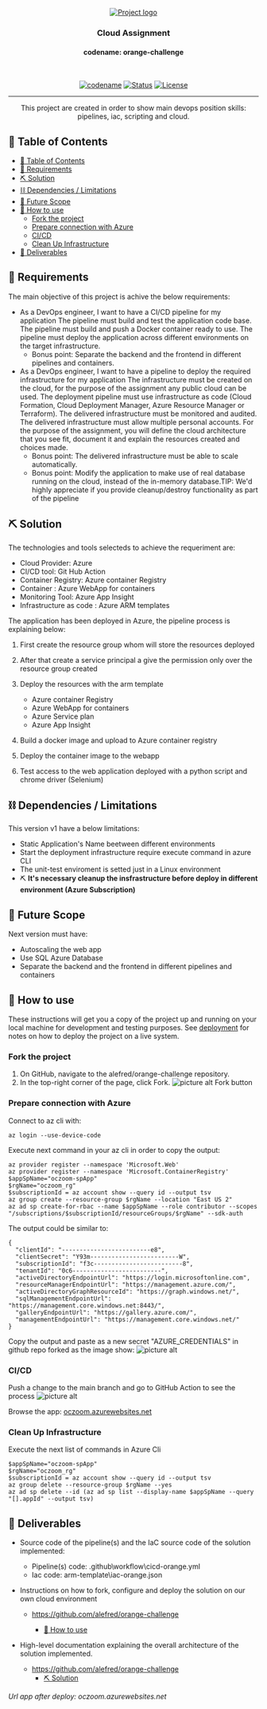 <p align="center">
  <a href="" rel="noopener">
 <img src="https://chi01pap002files.storage.live.com/y4mlaO_NDkgJ4uxGWNTZaW5ETLc5egUpq-WPXvWwbqmVp3wrUe2o8KDQbn2eVnVBrGf7rHj4tLiaSs9IyZ9iFJh_U552wj5Jjtn8Pv60fOY9YxBZn1ObOKl_k4kxDKMnwfCFX41Kvxg9tlKshftLPbiJAdMyUH-B0UP24gfy2BL7kgSFXOOwLdMAeoCwDZ13aLS?width=2204&height=1326&cropmode=none" alt="Project logo"></a>
</p>
<h3 align="center">Cloud Assignment</h3>
<h4 align="center">codename: orange-challenge</h4>
</br>
<div align="center">

[![codename](https://img.shields.io/badge/codename-orange-orange.svg)](https://github.com/alefred/orange-challenge)
[![Status](https://img.shields.io/badge/status-active-success.svg)]()
[![License](https://img.shields.io/badge/license-MIT-blue.svg)](LICENSE.md)

</div>

---

<p align="center"> This project are created in order to show main devops position skills: pipelines, iac, scripting and cloud.
    <br> 
</p>

## 📝 Table of Contents

- [📝 Table of Contents](#-table-of-contents)
- [🧐 Requirements <a name = "Requirements"></a>](#-requirements-)
- [⛏️ Solution <a name = "idea"></a>](#️-solution-)
- [⛓️ Dependencies / Limitations <a name = "limitations"></a>](#️-dependencies--limitations-)
- [🚀 Future Scope <a name = "future_scope"></a>](#-future-scope-)
- [🏁 How to use <a name = "getting_started"></a>](#-how-to-use-)
  - [Fork the project](#fork-the-project)
  - [Prepare connection with Azure](#prepare-connection-with-azure)
  - [CI/CD](#cicd)
  - [Clean Up Infrastructure](#clean-up-infrastructure)
- [🎉 Deliverables <a name = "acknowledgments"></a>](#-deliverables-)

## 🧐 Requirements <a name = "Requirements"></a>

The main objective of this project is achive the below requirements:
- As a DevOps engineer, I want to have a CI/CD pipeline for my application
The pipeline must build and test the application code base.
The pipeline must build and push a Docker container ready to use.
The pipeline must deploy the application across different environments on the target
infrastructure.
  - Bonus point: Separate the backend and the frontend in different pipelines and containers.
- As a DevOps engineer, I want to have a pipeline to deploy the required infrastructure for my application
The infrastructure must be created on the cloud, for the purpose of the assignment any
public cloud can be used.
The deployment pipeline must use infrastructure as code (Cloud Formation, Cloud
Deployment Manager, Azure Resource Manager or Terraform).
The delivered infrastructure must be monitored and audited.
The delivered infrastructure must allow multiple personal accounts.
For the purpose of the assignment, you will define the cloud architecture that you see fit, document it and explain the resources created and choices made.
  - Bonus point: The delivered infrastructure must be able to scale automatically.
  - Bonus point: Modify the application to make use of real database running on the cloud,
instead of the in-memory database.TIP: We'd highly appreciate if you provide cleanup/destroy functionality as part of the
pipeline

## ⛏️ Solution <a name = "idea"></a>

  The technologies and tools selecteds to achieve the requeriment are:

  - Cloud Provider: Azure
  - CI/CD tool: Git Hub Action
  - Container Registry: Azure container Registry
  - Container : Azure WebApp for containers
  - Monitoring Tool:  Azure App Insight
  - Infrastructure as code : Azure ARM templates

The application has been deployed in Azure, the pipeline process is explaining below:

 1. First create the resource group whom will store the resources deployed
 2. After that create a service principal a give the permission only over the resource group created
 3. Deploy the resources with the arm template 
   
    - Azure container Registry
    - Azure WebApp for containers
    - Azure Service plan
    - Azure App Insight
 4. Build a docker image and upload to Azure container registry
 5. Deploy the container image to the webapp 
 6. Test access to the web application deployed with a python script and chrome driver (Selenium)

## ⛓️ Dependencies / Limitations <a name = "limitations"></a>

This version v1 have a below limitations:

- Static Application's Name beetween different environments
- Start the deployment infrastructure require execute command in azure CLI 
- The unit-test enviroment is setted just in a Linux environment
- ⛏️ **It's necessary cleanup the insfrastructure before deploy in different environment (Azure Subscription)**

## 🚀 Future Scope <a name = "future_scope"></a>

Next version must have:

 - Autoscaling the web app 
 - Use SQL Azure Database
 - Separate the backend and the frontend in different pipelines and containers

## 🏁 How to use <a name = "getting_started"></a>

These instructions will get you a copy of the project up and running on your local machine for development
and testing purposes. See [deployment](#deployment) for notes on how to deploy the project on a live system.

### Fork the project
 1. On GitHub, navigate to the alefred/orange-challenge repository.
 2. In the top-right corner of the page, click Fork.
   ![picture alt](https://docs.github.com/assets/images/help/repository/fork_button.jpg "Title is optional")
Fork button

### Prepare connection with Azure
Connect to az cli with:
```
az login --use-device-code
```
Execute next command in your az cli in order to copy the output:
```
az provider register --namespace 'Microsoft.Web'
az provider register --namespace 'Microsoft.ContainerRegistry'
$appSpName="oczoom-spApp"
$rgName="oczoom_rg"
$subscriptionId = az account show --query id --output tsv
az group create --resource-group $rgName --location "East US 2"
az ad sp create-for-rbac --name $appSpName --role contributor --scopes "/subscriptions/$subscriptionId/resourceGroups/$rgName" --sdk-auth

```
The output could be similar to:
```
{
  "clientId": "-------------------------e8",
  "clientSecret": "Y93m-------------------------W",
  "subscriptionId": "f3c-------------------------8",
  "tenantId": "0c6-------------------------",
  "activeDirectoryEndpointUrl": "https://login.microsoftonline.com",
  "resourceManagerEndpointUrl": "https://management.azure.com/",
  "activeDirectoryGraphResourceId": "https://graph.windows.net/",
  "sqlManagementEndpointUrl": "https://management.core.windows.net:8443/",
  "galleryEndpointUrl": "https://gallery.azure.com/",
  "managementEndpointUrl": "https://management.core.windows.net/"
}

```
Copy the output and paste as a new secret "AZURE_CREDENTIALS" in github repo forked as the image show:
![picture alt](https://chi01pap002files.storage.live.com/y4mlQu23SCpALUKVmBx1UmaMagS-gWh9Rgq-zxySMOYexJ3XKcoJrF2c6MZ0JS2kDoWJZLoQe1Q3coI_GWBVBp9JrTpQBA3ELlAzqhmJHjbqPi_F4w2RD2iL2ISpm2KGtO0oskDImOb1KeZ3zcDpdvWMKcBW4X7uDBqHUt0x5fEvwpv_LtceI7eEi7YkSxQK0Zs?width=1352&height=739&cropmode=none "Title is optional")

### CI/CD
Push a change to the main branch and go to GitHub Action to see the process
![picture alt](https://chi01pap002files.storage.live.com/y4mSCH-CpKWJ20RifjiSwuCfmrSMGRZObG7gs33Fn4FxmAknlR_zkpnReaAUbFWfxeSbJrSd-sWEIyzOjc4LwLs3VIRXLEFo8PpofCceWtWGCzrfIR9Z4LmNeYkIPOHqSW44c8Hk0gZlV0WAWiJ5nxRoPeXQwK03FY-TGh25G3i4jaSEHvbU4RZaKdeSDFoR9wc?width=1909&height=755&cropmode=none "Title is optional")

Browse the app: [oczoom.azurewebsites.net](http://oczoom.azurewebsites.net/login)

### Clean Up Infrastructure

Execute the next list of commands in Azure Cli

```
$appSpName="oczoom-spApp"
$rgName="oczoom_rg"
$subscriptionId = az account show --query id --output tsv
az group delete --resource-group $rgName --yes
az ad sp delete --id (az ad sp list --display-name $appSpName --query "[].appId" --output tsv)
```


## 🎉 Deliverables <a name = "acknowledgments"></a>

- Source code of the pipeline(s) and the IaC source code of the solution implemented:

  - Pipeline(s) code: .github\workflow\cicd-orange.yml
  - Iac code: arm-template\iac-orange.json
- Instructions on how to fork, configure and deploy the solution on our own cloud
environment
  - https://github.com/alefred/orange-challenge
  
    - [🏁 How to use <a name = "getting_started"></a>](#-how-to-use-)
- High-level documentation explaining the overall architecture of the solution implemented.
  - https://github.com/alefred/orange-challenge
    - [⛏️ Solution <a name = "idea"></a>](#️-solution-)



*Url app after deploy: oczoom.azurewebsites.net*
  
